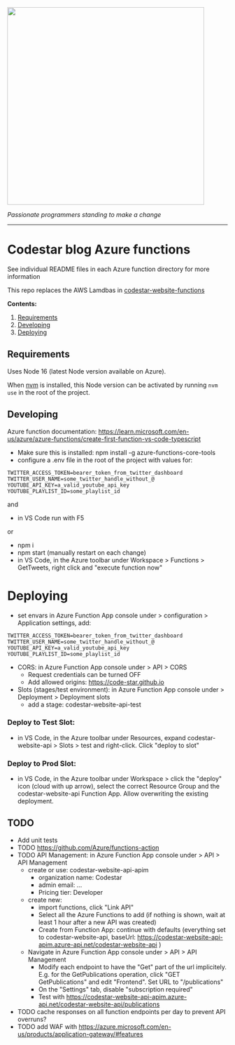 <img align=center src=https://cloud.githubusercontent.com/assets/4116708/12473911/e67fdd44-c016-11e5-9c21-5714e07549fe.png width=450 />

_Passionate programmers standing to make a change_

---

# Codestar blog Azure functions

See individual README files in each Azure function directory for more information

This repo replaces the AWS Lamdbas in [codestar-website-functions](https://github.com/code-star/codestar-website-functions)

**Contents:**

1. [Requirements](#requirements)
1. [Developing](#developing)
1. [Deploying](#deploying)

## Requirements

Uses Node 16 (latest Node version available on Azure).

When [nvm](https://github.com/creationix/nvm) is installed, this Node version can be activated by running `nvm use` in the root of the project.

## Developing

Azure function documentation: https://learn.microsoft.com/en-us/azure/azure-functions/create-first-function-vs-code-typescript

- Make sure this is installed: npm install -g azure-functions-core-tools
- configure a .env file in the root of the project with values for:

```
TWITTER_ACCESS_TOKEN=bearer_token_from_twitter_dashboard
TWITTER_USER_NAME=some_twitter_handle_without_@
YOUTUBE_API_KEY=a_valid_youtube_api_key
YOUTUBE_PLAYLIST_ID=some_playlist_id
```

and

- in VS Code run with F5

or

- npm i
- npm start (manually restart on each change)
- in VS Code, in the Azure toolbar under Workspace > Functions > GetTweets, right click and "execute function now"

# Deploying

- set envars in Azure Function App console under > configuration > Application settings, add:

```
TWITTER_ACCESS_TOKEN=bearer_token_from_twitter_dashboard
TWITTER_USER_NAME=some_twitter_handle_without_@
YOUTUBE_API_KEY=a_valid_youtube_api_key
YOUTUBE_PLAYLIST_ID=some_playlist_id
```

- CORS: in Azure Function App console under > API > CORS
  - Request credentials can be turned OFF
  - Add allowed origins: https://code-star.github.io
- Slots (stages/test environment): in Azure Function App console under > Deployment > Deployment slots
  - add a stage: codestar-website-api-test

### Deploy to Test Slot:

- in VS Code, in the Azure toolbar under Resources, expand codestar-website-api > Slots > test and right-click. Click "deploy to slot"

### Deploy to Prod Slot:

- in VS Code, in the Azure toolbar under Workspace > click the "deploy" icon (cloud with up arrow), select the correct Resource Group and the codestar-website-api Function App. Allow overwriting the existing deployment.

## TODO

- Add unit tests
- TODO https://github.com/Azure/functions-action
- TODO API Management: in Azure Function App console under > API > API Management
  - create or use: codestar-website-api-apim
    - organization name: Codestar
    - admin email: ...
    - Pricing tier: Developer
  - create new:
    - import functions, click "Link API"
    - Select all the Azure Functions to add (if nothing is shown, wait at least 1 hour after a new API was created)
    - Create from Function App: continue with defaults (everything set to codestar-website-api, baseUrl: https://codestar-website-api-apim.azure-api.net/codestar-website-api )
  - Navigate in Azure Function App console under > API > API Management 
    - Modify each endpoint to have the "Get" part of the url implicitely. E.g. for the GetPublications operation, click "GET GetPublications" and edit "Frontend". Set URL to "/publications"
    - On the "Settings" tab, disable "subscription required" 
    - Test with https://codestar-website-api-apim.azure-api.net/codestar-website-api/publications
- TODO cache responses on all function endpoints per day to prevent API overruns?
- TODO add WAF with https://azure.microsoft.com/en-us/products/application-gateway/#features